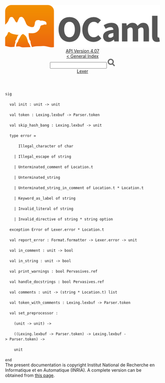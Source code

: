 <!-- ((! set title API !)) ((! set documentation !)) ((! set api !)) ((! set nobreadcrumb !)) -->
<div class="api"><header><nav class="toc brand"><a class="brand" href="https://ocaml.org/"><img src="colour-logo-gray.svg" class="svg" alt="OCaml"></a></nav><nav class="toc"><div class="toc_version"><a href="/docs" id="version-select">API Version 4.07</a></div><a href="index.html">&lt; General Index</a><div class="api_search"><input type="text" name="apisearch" id="api_search" oninput="mySearch(false);" onkeypress="this.oninput();" onclick="this.oninput();" onpaste="this.oninput();">
<img src="search_icon.svg" alt="Search" class="svg" onclick="mySearch(false)"></div>
<div id="search_results"></div><div class="toc_title"><a href="Lexer.html">Lexer</a></div><ul></ul></nav></header>
<code class="code"><span class="keyword">sig</span><br>
&nbsp;&nbsp;<span class="keyword">val</span>&nbsp;init&nbsp;:&nbsp;unit&nbsp;<span class="keywordsign">-&gt;</span>&nbsp;unit<br>
&nbsp;&nbsp;<span class="keyword">val</span>&nbsp;token&nbsp;:&nbsp;<span class="constructor">Lexing</span>.lexbuf&nbsp;<span class="keywordsign">-&gt;</span>&nbsp;<span class="constructor">Parser</span>.token<br>
&nbsp;&nbsp;<span class="keyword">val</span>&nbsp;skip_hash_bang&nbsp;:&nbsp;<span class="constructor">Lexing</span>.lexbuf&nbsp;<span class="keywordsign">-&gt;</span>&nbsp;unit<br>
&nbsp;&nbsp;<span class="keyword">type</span>&nbsp;error&nbsp;=<br>
&nbsp;&nbsp;&nbsp;&nbsp;&nbsp;&nbsp;<span class="constructor">Illegal_character</span>&nbsp;<span class="keyword">of</span>&nbsp;char<br>
&nbsp;&nbsp;&nbsp;&nbsp;<span class="keywordsign">|</span>&nbsp;<span class="constructor">Illegal_escape</span>&nbsp;<span class="keyword">of</span>&nbsp;string<br>
&nbsp;&nbsp;&nbsp;&nbsp;<span class="keywordsign">|</span>&nbsp;<span class="constructor">Unterminated_comment</span>&nbsp;<span class="keyword">of</span>&nbsp;<span class="constructor">Location</span>.t<br>
&nbsp;&nbsp;&nbsp;&nbsp;<span class="keywordsign">|</span>&nbsp;<span class="constructor">Unterminated_string</span><br>
&nbsp;&nbsp;&nbsp;&nbsp;<span class="keywordsign">|</span>&nbsp;<span class="constructor">Unterminated_string_in_comment</span>&nbsp;<span class="keyword">of</span>&nbsp;<span class="constructor">Location</span>.t&nbsp;*&nbsp;<span class="constructor">Location</span>.t<br>
&nbsp;&nbsp;&nbsp;&nbsp;<span class="keywordsign">|</span>&nbsp;<span class="constructor">Keyword_as_label</span>&nbsp;<span class="keyword">of</span>&nbsp;string<br>
&nbsp;&nbsp;&nbsp;&nbsp;<span class="keywordsign">|</span>&nbsp;<span class="constructor">Invalid_literal</span>&nbsp;<span class="keyword">of</span>&nbsp;string<br>
&nbsp;&nbsp;&nbsp;&nbsp;<span class="keywordsign">|</span>&nbsp;<span class="constructor">Invalid_directive</span>&nbsp;<span class="keyword">of</span>&nbsp;string&nbsp;*&nbsp;string&nbsp;option<br>
&nbsp;&nbsp;<span class="keyword">exception</span>&nbsp;<span class="constructor">Error</span>&nbsp;<span class="keyword">of</span>&nbsp;<span class="constructor">Lexer</span>.error&nbsp;*&nbsp;<span class="constructor">Location</span>.t<br>
&nbsp;&nbsp;<span class="keyword">val</span>&nbsp;report_error&nbsp;:&nbsp;<span class="constructor">Format</span>.formatter&nbsp;<span class="keywordsign">-&gt;</span>&nbsp;<span class="constructor">Lexer</span>.error&nbsp;<span class="keywordsign">-&gt;</span>&nbsp;unit<br>
&nbsp;&nbsp;<span class="keyword">val</span>&nbsp;in_comment&nbsp;:&nbsp;unit&nbsp;<span class="keywordsign">-&gt;</span>&nbsp;bool<br>
&nbsp;&nbsp;<span class="keyword">val</span>&nbsp;in_string&nbsp;:&nbsp;unit&nbsp;<span class="keywordsign">-&gt;</span>&nbsp;bool<br>
&nbsp;&nbsp;<span class="keyword">val</span>&nbsp;print_warnings&nbsp;:&nbsp;bool&nbsp;<span class="constructor">Pervasives</span>.ref<br>
&nbsp;&nbsp;<span class="keyword">val</span>&nbsp;handle_docstrings&nbsp;:&nbsp;bool&nbsp;<span class="constructor">Pervasives</span>.ref<br>
&nbsp;&nbsp;<span class="keyword">val</span>&nbsp;comments&nbsp;:&nbsp;unit&nbsp;<span class="keywordsign">-&gt;</span>&nbsp;(string&nbsp;*&nbsp;<span class="constructor">Location</span>.t)&nbsp;list<br>
&nbsp;&nbsp;<span class="keyword">val</span>&nbsp;token_with_comments&nbsp;:&nbsp;<span class="constructor">Lexing</span>.lexbuf&nbsp;<span class="keywordsign">-&gt;</span>&nbsp;<span class="constructor">Parser</span>.token<br>
&nbsp;&nbsp;<span class="keyword">val</span>&nbsp;set_preprocessor&nbsp;:<br>
&nbsp;&nbsp;&nbsp;&nbsp;(unit&nbsp;<span class="keywordsign">-&gt;</span>&nbsp;unit)&nbsp;<span class="keywordsign">-&gt;</span><br>
&nbsp;&nbsp;&nbsp;&nbsp;((<span class="constructor">Lexing</span>.lexbuf&nbsp;<span class="keywordsign">-&gt;</span>&nbsp;<span class="constructor">Parser</span>.token)&nbsp;<span class="keywordsign">-&gt;</span>&nbsp;<span class="constructor">Lexing</span>.lexbuf&nbsp;<span class="keywordsign">-&gt;</span>&nbsp;<span class="constructor">Parser</span>.token)&nbsp;<span class="keywordsign">-&gt;</span><br>
&nbsp;&nbsp;&nbsp;&nbsp;unit<br>
<span class="keyword">end</span></code>
<div class="copyright">The present documentation is copyright Institut National de Recherche en Informatique et en Automatique (INRIA). A complete version can be obtained from <a href="http://caml.inria.fr/pub/docs/manual-ocaml/">this page</a>.</div></div>